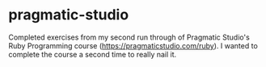 pragmatic-studio
============================

Completed exercises from my second run through of Pragmatic Studio's Ruby Programming course (https://pragmaticstudio.com/ruby). I wanted to complete the course a second time to really nail it.